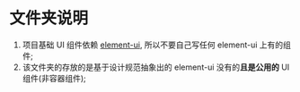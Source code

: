 # 文件夹说明

  1. 项目基础 UI 组件依赖 [element-ui](https://github.com/ElemeFE/element), 所以不要自己写任何 element-ui 上有的组件;
  2. 该文件夹的存放的是基于设计规范抽象出的 element-ui 没有的**且是公用的** UI 组件(非容器组件);